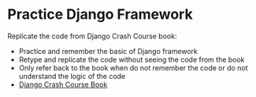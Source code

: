 # Practice Django Framework
Replicate the code from Django Crash Course book:
- Practice and remember the basic of Django framework
- Retype and replicate the code without seeing the code from the book
- Only refer back to the book when do not remember the code or do not understand the logic of the code
- [Django Crash Course Book](https://store.pothi.com/book/ebook-daniel-feldroy-django-crash-course/)